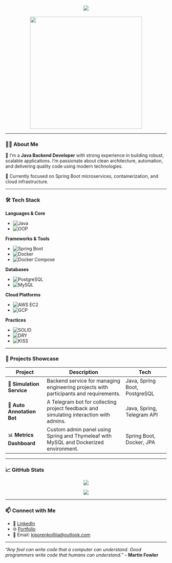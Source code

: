 <!-- Profile README for Illia Kiporenko -->

<h1 align="center">
  <img src="https://readme-typing-svg.herokuapp.com/?lines=Hello,+I'm+Illia+Kiporenko!;Java+Backend+Developer;Always+learning+something+new!&center=true&size=27" />
</h1>

<p align="center">
  <img src="https://media.giphy.com/media/qgQUggAC3Pfv687qPC/giphy.gif" width="350" />
</p>

---

### 👨‍💻 About Me

🚀 I'm a **Java Backend Developer** with strong experience in building robust, scalable applications. I’m passionate about clean architecture, automation, and delivering quality code using modern technologies.

🧠 Currently focused on Spring Boot microservices, containerization, and cloud infrastructure.

---

### 🛠️ Tech Stack

**Languages & Core**
- ![Java](https://img.shields.io/badge/Java-ED8B00?style=for-the-badge&logo=openjdk&logoColor=white)
- ![OOP](https://img.shields.io/badge/OOP-Principles-blueviolet?style=for-the-badge)

**Frameworks & Tools**
- ![Spring Boot](https://img.shields.io/badge/Spring_Boot-6DB33F?style=for-the-badge&logo=spring-boot&logoColor=white)
- ![Docker](https://img.shields.io/badge/Docker-2496ED?style=for-the-badge&logo=docker&logoColor=white)
- ![Docker Compose](https://img.shields.io/badge/Docker--Compose-384d54?style=for-the-badge&logo=docker&logoColor=white)

**Databases**
- ![PostgreSQL](https://img.shields.io/badge/PostgreSQL-4169E1?style=for-the-badge&logo=postgresql&logoColor=white)
- ![MySQL](https://img.shields.io/badge/MySQL-005C84?style=for-the-badge&logo=mysql&logoColor=white)

**Cloud Platforms**
- ![AWS EC2](https://img.shields.io/badge/AWS_EC2-FF9900?style=for-the-badge&logo=amazon-aws&logoColor=white)
- ![GCP](https://img.shields.io/badge/GCP-4285F4?style=for-the-badge&logo=google-cloud&logoColor=white)

**Practices**
- ![SOLID](https://img.shields.io/badge/SOLID-Principles-yellow?style=for-the-badge)
- ![DRY](https://img.shields.io/badge/DRY-Don't%20Repeat%20Yourself-critical?style=for-the-badge)
- ![KISS](https://img.shields.io/badge/KISS-Keep%20It%20Simple,%20Stupid-informational?style=for-the-badge)

---

### 📂 Projects Showcase

| Project | Description | Tech |
|--------|-------------|------|
| 🚀 **Simulation Service** | Backend service for managing engineering projects with participants and requirements. | Java, Spring Boot, PostgreSQL |
| 🧠 **Auto Annotation Bot** | A Telegram bot for collecting project feedback and simulating interaction with admins. | Java, Spring, Telegram API |
| 📊 **Metrics Dashboard** | Custom admin panel using Spring and Thymeleaf with MySQL and Dockerized environment. | Spring Boot, Docker, JPA |

---

### 📈 GitHub Stats

<p align="center">
  <img src="https://github-readme-stats.vercel.app/api?username=illia-kiporenko&show_icons=true&theme=tokyonight" />
</p>
<p align="center">
  <img src="https://github-readme-streak-stats.herokuapp.com/?user=illia-kiporenko&theme=tokyonight" />
</p>

---

### 📫 Connect with Me

- 💼 [LinkedIn]([https://www.linkedin.com/in/illia-kiporenko-564359287/])
- 🌐 [Portfolio](https://your-portfolio-link.com)
- 📧 Email: kiporenkoilliia@outlook.com

---

_“Any fool can write code that a computer can understand. Good programmers write code that humans can understand.”_ – **Martin Fowler**

